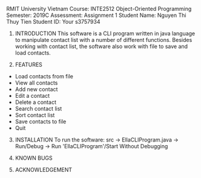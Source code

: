 RMIT University Vietnam
Course: INTE2512 Object-Oriented Programming
Semester: 2019C
Assessment: Assignment 1
Student Name: Nguyen Thi Thuy Tien
Student ID: Your s3757934

1. INTRODUCTION
This software is a CLI program written in java language to manipulate contact list with a number of different functions. Besides working with contact list, the software also work with file to save and load contacts.

2. FEATURES
* Load contacts from file
* View all contacts
* Add new contact
* Edit a contact
* Delete a contact
* Search contact list
* Sort contact list
* Save contacts to file
* Quit

3. INSTALLATION
To run the software: src -> EllaCLIProgram.java -> Run/Debug -> Run 'EllaCLIProgram'/Start Without Debugging

4. KNOWN BUGS


5. ACKNOWLEDGEMENT

